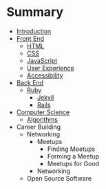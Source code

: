 # Summary

* [Introduction](README.md)
* [Front End](/front-end/README.md)
  * [HTML](/front-end/html/README.md)
  * [CSS](/front-end/css/README.md)
  * [JavaScript](/front-end/javascript/README.md)
  * [User Experience](/front-end/ux/README.md)
  * [Accessibility](/front-end/accessibility/README.md)
* [Back End](/back-end/README.md)
  * [Ruby](/back-end/ruby/README.md)
    * [Jekyll](/back-end/ruby/jekyll/README.md)
    * [Rails](/back-end/ruby/rails/README.md)
* [Computer Science](/computer-science/README.md "Computer Science")
  * [Algorithms](/computer-science/algorithms/README.md)
* Career Building
  * Networking
    * Meetups
      * Finding Meetups
      * Forming a Meetup
      * Meetups for Good
    * Networking
  * Open Source Software



